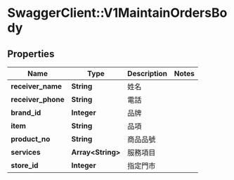 # SwaggerClient::V1MaintainOrdersBody

## Properties
Name | Type | Description | Notes
------------ | ------------- | ------------- | -------------
**receiver_name** | **String** | 姓名 | 
**receiver_phone** | **String** | 電話 | 
**brand_id** | **Integer** | 品牌 | 
**item** | **String** | 品項 | 
**product_no** | **String** | 商品品號 | 
**services** | **Array&lt;String&gt;** | 服務項目 | 
**store_id** | **Integer** | 指定門市 | 

